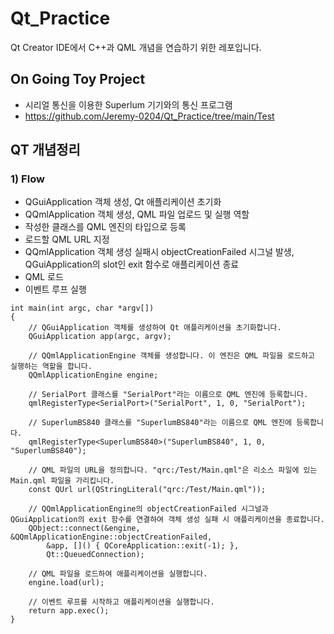 # Qt_Practice
 Qt Creator IDE에서 C++과 QML 개념을 연습하기 위한 레포입니다.

## On Going Toy Project
- 시리얼 통신을 이용한 Superlum 기기와의 통신 프로그램
- https://github.com/Jeremy-0204/Qt_Practice/tree/main/Test

## QT 개념정리
### 1) Flow
- QGuiApplication 객체 생성, Qt 애플리케이션 초기화
- QQmlApplication 객체 생성, QML 파일 업로드 및 실행 역할
- 작성한 클래스를 QML 엔진의 타입으로 등록
- 로드할 QML URL 지정
- QQmlApplication 객체 생성 실패시 objectCreationFailed 시그널 발생, QGuiApplication의 slot인 exit 함수로 애플리케이션 종료
- QML 로드
- 이벤트 루프 실행


```
int main(int argc, char *argv[])
{
    // QGuiApplication 객체를 생성하여 Qt 애플리케이션을 초기화합니다.
    QGuiApplication app(argc, argv);

    // QQmlApplicationEngine 객체를 생성합니다. 이 엔진은 QML 파일을 로드하고 실행하는 역할을 합니다.
    QQmlApplicationEngine engine;

    // SerialPort 클래스를 "SerialPort"라는 이름으로 QML 엔진에 등록합니다.
    qmlRegisterType<SerialPort>("SerialPort", 1, 0, "SerialPort");

    // SuperlumBS840 클래스를 "SuperlumBS840"라는 이름으로 QML 엔진에 등록합니다.
    qmlRegisterType<SuperlumBS840>("SuperlumBS840", 1, 0, "SuperlumBS840");

    // QML 파일의 URL을 정의합니다. "qrc:/Test/Main.qml"은 리소스 파일에 있는 Main.qml 파일을 가리킵니다.
    const QUrl url(QStringLiteral("qrc:/Test/Main.qml"));

    // QQmlApplicationEngine의 objectCreationFailed 시그널과 QGuiApplication의 exit 함수를 연결하여 객체 생성 실패 시 애플리케이션을 종료합니다.
    QObject::connect(&engine, &QQmlApplicationEngine::objectCreationFailed,
        &app, []() { QCoreApplication::exit(-1); },
        Qt::QueuedConnection);

    // QML 파일을 로드하여 애플리케이션을 실행합니다.
    engine.load(url);

    // 이벤트 루프를 시작하고 애플리케이션을 실행합니다.
    return app.exec();
}
```